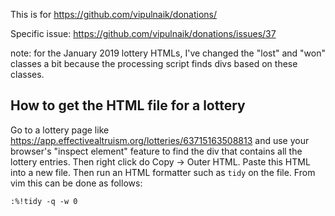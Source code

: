 This is for https://github.com/vipulnaik/donations/

Specific issue: https://github.com/vipulnaik/donations/issues/37

note: for the January 2019 lottery HTMLs, I've changed the "lost" and "won"
classes a bit because the processing script finds divs based on these classes.

## How to get the HTML file for a lottery

Go to a lottery page like
https://app.effectivealtruism.org/lotteries/63715163508813 and use your
browser's "inspect element" feature to find the div that contains all the
lottery entries. Then right click do Copy → Outer HTML. Paste this HTML into a
new file. Then run an HTML formatter such as `tidy` on the file. From vim this
can be done as follows:

```vim
:%!tidy -q -w 0
```
